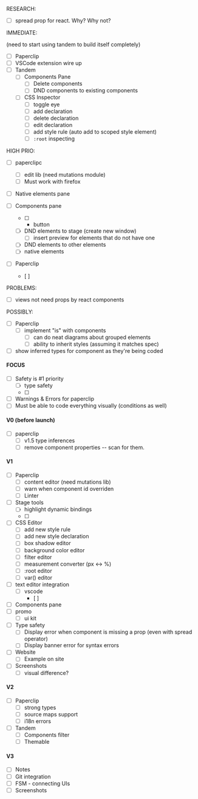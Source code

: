 RESEARCH:

- [ ] spread prop for react. Why? Why not?

IMMEDIATE:

(need to start using tandem to build itself completely)

- [ ] Paperclip
- [ ] VSCode extension wire up 
- [ ] Tandem
  - [ ] Components Pane
    - [ ] Delete components
    - [ ] DND components to existing components
  - [ ] CSS Inspector
    - [ ] toggle eye
    - [ ] add declaration
    - [ ] delete declaration
    - [ ] edit declaration
    - [ ] add style rule (auto add to scoped style element)
    - [ ] `:root` inspecting

HIGH PRIO:

- [ ] paperclipc
  - [ ] edit lib (need mutations module)
  - [ ] Must work with firefox

- [ ] Native elements pane

- [ ] Components pane
  - [ ] + button
  - [ ] DND elements to stage (create new window)
    - [ ] insert preview for elements that do not have one
  - [ ] DND elements to other elements
  - [ ] native elements

- [ ] Paperclip
  - [ ] 

PROBLEMS:

- [ ] views not need props by react components

POSSIBLY:

- [ ] Paperclip
  - [ ] implement "is" with components
    - [ ] can do neat diagrams about grouped elements
    - [ ] ability to inherit styles (assuming it matches spec)

- [ ] show inferred types for component as they're being coded
#### FOCUS

- [ ] Safety is #1 priority
  - [ ] type safety
  - [ ] 
- [ ] Warnings & Errors for paperclip
- [ ] Must be able to code everything visually (conditions as well)

#### V0 (before launch)

- [ ] paperclip
  - [ ] v1.5 type inferences
  - [ ] remove component properties -- scan for them.

#### V1

- [ ] Paperclip
  - [ ] content editor (need mutations lib)
  - [ ] warn when component id overriden
  - [ ] Linter
- [ ] Stage tools
  - [ ] highlight dynamic bindings
  - [ ] 
- [ ] CSS Editor
  - [ ] add new style rule
  - [ ] add new style declaration
  - [ ] box shadow editor
  - [ ] background color editor
  - [ ] filter editor
  - [ ] measurement converter (px <-> %)
  - [ ] :root editor
  - [ ] var() editor
- [ ] text editor integration
  - [ ] vscode
    - [ ] 
- [ ] Components pane
- [ ] promo
  - [ ] ui kit 
- [ ] Type safety
  - [ ] Display error when component is missing a prop (even with spread operator)
  - [ ] Display banner error for syntax errors
- [ ] Website
  - [ ] Example on site
- [ ] Screenshots
  - [ ] visual difference?

#### V2

- [ ] Paperclip 
  - [ ] strong types
  - [ ] source maps support
  - [ ] i18n errors

- [ ] Tandem
  - [ ] Components filter
  - [ ] Themable

#### V3

- [ ] Notes
- [ ] Git integration
- [ ] FSM - connecting UIs
- [ ] Screenshots